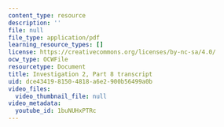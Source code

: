 ```yaml
---
content_type: resource
description: ''
file: null
file_type: application/pdf
learning_resource_types: []
license: https://creativecommons.org/licenses/by-nc-sa/4.0/
ocw_type: OCWFile
resourcetype: Document
title: Investigation 2, Part 8 transcript
uid: dce43419-8150-4818-a6e2-900b56499a0b
video_files:
  video_thumbnail_file: null
video_metadata:
  youtube_id: 1buNUHxPTRc
---
```


